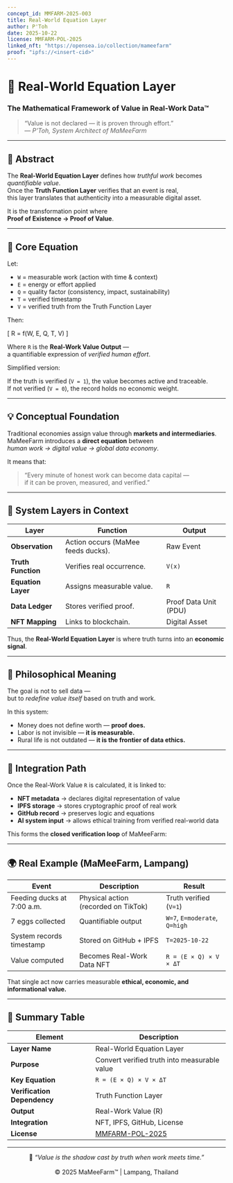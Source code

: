 ```yaml
---
concept_id: MMFARM-2025-003
title: Real-World Equation Layer
author: P'Toh
date: 2025-10-22
license: MMFARM-POL-2025
linked_nft: "https://opensea.io/collection/mameefarm"
proof: "ipfs://<insert-cid>"
---
```


# 💎 Real-World Equation Layer  
### The Mathematical Framework of Value in Real-Work Data™

> “Value is not declared — it is proven through effort.”  
> — *P'Toh, System Architect of MaMeeFarm*

---

## 🧭 Abstract

The **Real-World Equation Layer** defines how *truthful work* becomes *quantifiable value*.  
Once the **Truth Function Layer** verifies that an event is real,  
this layer translates that authenticity into a measurable digital asset.

It is the transformation point where  
**Proof of Existence → Proof of Value**.

---

## 🧮 Core Equation

Let:

- `W` = measurable work (action with time & context)  
- `E` = energy or effort applied  
- `Q` = quality factor (consistency, impact, sustainability)  
- `T` = verified timestamp  
- `V` = verified truth from the Truth Function Layer  

Then:

\[
R = f(W, E, Q, T, V)
\]

Where `R` is the **Real-Work Value Output** —  
a quantifiable expression of *verified human effort*.

Simplified version:


If the truth is verified (`V = 1`), the value becomes active and traceable.  
If not verified (`V = 0`), the record holds no economic weight.

---

## 💡 Conceptual Foundation

Traditional economies assign value through **markets and intermediaries**.  
MaMeeFarm introduces a **direct equation** between  
*human work → digital value → global data economy*.

It means that:

> “Every minute of honest work can become data capital —  
>  if it can be proven, measured, and verified.”

---

## 🔬 System Layers in Context

| Layer | Function | Output |
|--------|-----------|--------|
| **Observation** | Action occurs (MaMee feeds ducks). | Raw Event |
| **Truth Function** | Verifies real occurrence. | `V(x)` |
| **Equation Layer** | Assigns measurable value. | `R` |
| **Data Ledger** | Stores verified proof. | Proof Data Unit (PDU) |
| **NFT Mapping** | Links to blockchain. | Digital Asset |

Thus, the **Real-World Equation Layer** is where truth turns into an **economic signal**.

---

## 🌾 Philosophical Meaning

The goal is not to sell data —  
but to *redefine value itself* based on truth and work.

In this system:

- Money does not define worth — **proof does.**  
- Labor is not invisible — **it is measurable.**  
- Rural life is not outdated — **it is the frontier of data ethics.**

---

## 🔗 Integration Path

Once the Real-Work Value `R` is calculated, it is linked to:

- **NFT metadata** → declares digital representation of value  
- **IPFS storage** → stores cryptographic proof of real work  
- **GitHub record** → preserves logic and equations  
- **AI system input** → allows ethical training from verified real-world data  

This forms the **closed verification loop** of MaMeeFarm:

---

## 🌍 Real Example (MaMeeFarm, Lampang)

| Event | Description | Result |
|--------|--------------|--------|
| Feeding ducks at 7:00 a.m. | Physical action (recorded on TikTok) | Truth verified (`V=1`) |
| 7 eggs collected | Quantifiable output | `W=7`, `E=moderate`, `Q=high` |
| System records timestamp | Stored on GitHub + IPFS | `T=2025-10-22` |
| Value computed | Becomes Real-Work Data NFT | `R = (E × Q) × V × ΔT` |

That single act now carries measurable **ethical, economic, and informational value.**

---

## 🧩 Summary Table

| Element | Description |
|----------|-------------|
| **Layer Name** | Real-World Equation Layer |
| **Purpose** | Convert verified truth into measurable value |
| **Key Equation** | `R = (E × Q) × V × ΔT` |
| **Verification Dependency** | Truth Function Layer |
| **Output** | Real-Work Value (R) |
| **Integration** | NFT, IPFS, GitHub, License |
| **License** | [MMFARM-POL-2025](../LICENSE.md) |

---

<div align="center">

💚 *“Value is the shadow cast by truth when work meets time.”*  
<br>
© 2025 MaMeeFarm™ | Lampang, Thailand

</div>

